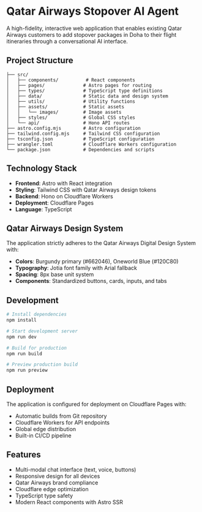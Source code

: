 # Qatar Airways Stopover AI Agent

A high-fidelity, interactive web application that enables existing Qatar Airways customers to add stopover packages in Doha to their flight itineraries through a conversational AI interface.

## Project Structure

```
├── src/
│   ├── components/          # React components
│   ├── pages/              # Astro pages for routing
│   ├── types/              # TypeScript type definitions
│   ├── data/               # Static data and design system
│   ├── utils/              # Utility functions
│   ├── assets/             # Static assets
│   │   └── images/         # Image assets
│   ├── styles/             # Global CSS styles
│   └── api/                # Hono API routes
├── astro.config.mjs        # Astro configuration
├── tailwind.config.mjs     # Tailwind CSS configuration
├── tsconfig.json           # TypeScript configuration
├── wrangler.toml           # Cloudflare Workers configuration
└── package.json            # Dependencies and scripts
```

## Technology Stack

- **Frontend**: Astro with React integration
- **Styling**: Tailwind CSS with Qatar Airways design tokens
- **Backend**: Hono on Cloudflare Workers
- **Deployment**: Cloudflare Pages
- **Language**: TypeScript

## Qatar Airways Design System

The application strictly adheres to the Qatar Airways Digital Design System with:

- **Colors**: Burgundy primary (#662046), Oneworld Blue (#120C80)
- **Typography**: Jotia font family with Arial fallback
- **Spacing**: 8px base unit system
- **Components**: Standardized buttons, cards, inputs, and tabs

## Development

```bash
# Install dependencies
npm install

# Start development server
npm run dev

# Build for production
npm run build

# Preview production build
npm run preview
```

## Deployment

The application is configured for deployment on Cloudflare Pages with:
- Automatic builds from Git repository
- Cloudflare Workers for API endpoints
- Global edge distribution
- Built-in CI/CD pipeline

## Features

- Multi-modal chat interface (text, voice, buttons)
- Responsive design for all devices
- Qatar Airways brand compliance
- Cloudflare edge optimization
- TypeScript type safety
- Modern React components with Astro SSR